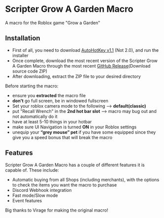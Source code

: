 # Scripter Grow A Garden Macro
A macro for the Roblox game "Grow a Garden"


 ## Installation
 - First of all, you need to download [AutoHotKey v1.1](https://www.autohotkey.com/) (Not 2.0), and run the installer
 - Once complete, download the most recent version of the Scripter Grow A Garden Macro through the most recent [GitHub Release](https://github.com/DeweyPointJr/Scripter-Grow-A-Garden-Macro/releases/latest)(Download source code ZIP)
 - After downloading, extract the ZIP file to your desired directory

Before starting the macro:
- ensure you **extracted** the macro file
- **don't** go full screen, be in windowed fullscreen
- Set your roblox camera mode to the following --> **default(classic)**
- put "Recall Wrench" in the **2nd hot bar slot** --> macro may bug out and not automatically do it
- have at least 5-10 things in your hotbar
- make sure UI Navigation is turned **ON** in your Roblox settings
- unequip your **“grey mouse” pet** if you have some equipped since they give you a speed bonus that will break the macro

## Features
Scripter Grow A Garden Macro has a couple of different features it is capable of. These include:
- Automatic buying from all Shops (including merchants), with the options to check the items you want the macro to purchase
- Discord Webhook integration
- Fast mode/Slow mode
- Event features

Big thanks to Virage for making the original macro!
